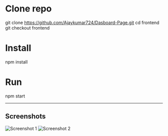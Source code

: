 # Clone repo
git clone https://github.com/Ajaykumar724/Dasboard-Page.git
cd frontend
git checkout frontend

# Install
npm install

# Run
npm start

---

## Screenshots

![Screenshot 1](src/media/image1.jpg)
![Screenshot 2](src/media/image2.jpg)
